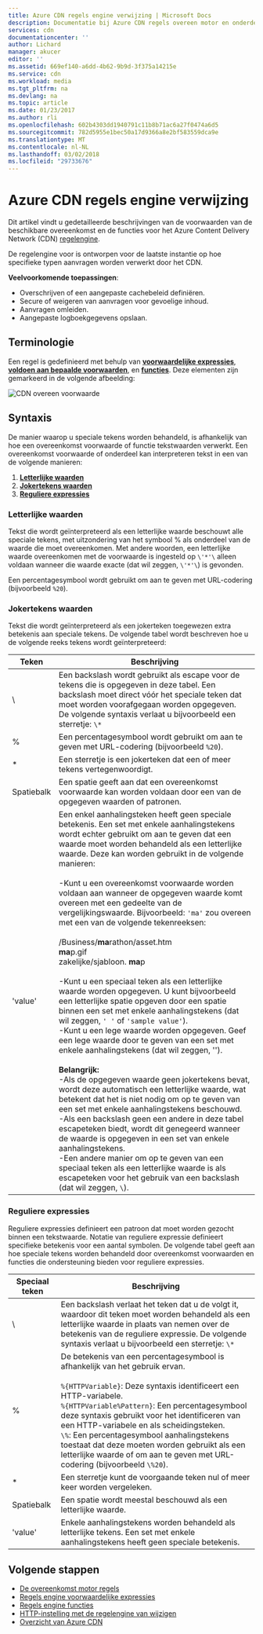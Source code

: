 ```yaml
---
title: Azure CDN regels engine verwijzing | Microsoft Docs
description: Documentatie bij Azure CDN regels overeen motor en onderdelen.
services: cdn
documentationcenter: ''
author: Lichard
manager: akucer
editor: ''
ms.assetid: 669ef140-a6dd-4b62-9b9d-3f375a14215e
ms.service: cdn
ms.workload: media
ms.tgt_pltfrm: na
ms.devlang: na
ms.topic: article
ms.date: 01/23/2017
ms.author: rli
ms.openlocfilehash: 602b4303dd1940791c11b8b71ac6a27f0474a6d5
ms.sourcegitcommit: 782d5955e1bec50a17d9366a8e2bf583559dca9e
ms.translationtype: MT
ms.contentlocale: nl-NL
ms.lasthandoff: 03/02/2018
ms.locfileid: "29733676"
---
```

# <a name="azure-cdn-rules-engine-reference"></a>Azure CDN regels engine verwijzing
Dit artikel vindt u gedetailleerde beschrijvingen van de voorwaarden van de beschikbare overeenkomst en de functies voor het Azure Content Delivery Network (CDN) [regelengine](cdn-rules-engine.md).

De regelengine voor is ontworpen voor de laatste instantie op hoe specifieke typen aanvragen worden verwerkt door het CDN.

**Veelvoorkomende toepassingen**:

- Overschrijven of een aangepaste cachebeleid definiëren.
- Secure of weigeren van aanvragen voor gevoelige inhoud.
- Aanvragen omleiden.
- Aangepaste logboekgegevens opslaan.

## <a name="terminology"></a>Terminologie
Een regel is gedefinieerd met behulp van [ **voorwaardelijke expressies**](cdn-rules-engine-reference-conditional-expressions.md), [ **voldoen aan bepaalde voorwaarden**](cdn-rules-engine-reference-match-conditions.md), en [ **functies**](cdn-rules-engine-reference-features.md). Deze elementen zijn gemarkeerd in de volgende afbeelding:

 ![CDN overeen voorwaarde](./media/cdn-rules-engine-reference/cdn-rules-engine-terminology.png)

## <a name="syntax"></a>Syntaxis

De manier waarop u speciale tekens worden behandeld, is afhankelijk van hoe een overeenkomst voorwaarde of functie tekstwaarden verwerkt. Een overeenkomst voorwaarde of onderdeel kan interpreteren tekst in een van de volgende manieren:

1. [**Letterlijke waarden**](#literal-values) 
2. [**Jokertekens waarden**](#wildcard-values)
3. [**Reguliere expressies**](#regular-expressions)

### <a name="literal-values"></a>Letterlijke waarden
Tekst die wordt geïnterpreteerd als een letterlijke waarde beschouwt alle speciale tekens, met uitzondering van het symbool % als onderdeel van de waarde die moet overeenkomen. Met andere woorden, een letterlijke waarde overeenkomen met de voorwaarde is ingesteld op `\'*'\` alleen voldaan wanneer die waarde exacte (dat wil zeggen, `\'*'\`) is gevonden.
 
Een percentagesymbool wordt gebruikt om aan te geven met URL-codering (bijvoorbeeld `%20`).

### <a name="wildcard-values"></a>Jokertekens waarden
Tekst die wordt geïnterpreteerd als een jokerteken toegewezen extra betekenis aan speciale tekens. De volgende tabel wordt beschreven hoe u de volgende reeks tekens wordt geïnterpreteerd:

Teken | Beschrijving
----------|------------
\ | Een backslash wordt gebruikt als escape voor de tekens die is opgegeven in deze tabel. Een backslash moet direct vóór het speciale teken dat moet worden voorafgegaan worden opgegeven.<br/>De volgende syntaxis verlaat u bijvoorbeeld een sterretje: `\*`
% | Een percentagesymbool wordt gebruikt om aan te geven met URL-codering (bijvoorbeeld `%20`).
* | Een sterretje is een jokerteken dat een of meer tekens vertegenwoordigt.
Spatiebalk | Een spatie geeft aan dat een overeenkomst voorwaarde kan worden voldaan door een van de opgegeven waarden of patronen.
'value' | Een enkel aanhalingsteken heeft geen speciale betekenis. Een set met enkele aanhalingstekens wordt echter gebruikt om aan te geven dat een waarde moet worden behandeld als een letterlijke waarde. Deze kan worden gebruikt in de volgende manieren:<br><br/>-Kunt u een overeenkomst voorwaarde worden voldaan aan wanneer de opgegeven waarde komt overeen met een gedeelte van de vergelijkingswaarde.  Bijvoorbeeld: `'ma'` zou overeen met een van de volgende tekenreeksen: <br/><br/>/Business/**ma**rathon/asset.htm<br/>**ma**p.gif<br/>zakelijke/sjabloon. **ma**p<br /><br />-Kunt u een speciaal teken als een letterlijke waarde worden opgegeven. U kunt bijvoorbeeld een letterlijke spatie opgeven door een spatie binnen een set met enkele aanhalingstekens (dat wil zeggen, `' '` of `'sample value'`).<br/>-Kunt u een lege waarde worden opgegeven. Geef een lege waarde door te geven van een set met enkele aanhalingstekens (dat wil zeggen, '').<br /><br/>**Belangrijk:**<br/>-Als de opgegeven waarde geen jokertekens bevat, wordt deze automatisch een letterlijke waarde, wat betekent dat het is niet nodig om op te geven van een set met enkele aanhalingstekens beschouwd.<br/>-Als een backslash geen een andere in deze tabel escapeteken biedt, wordt dit genegeerd wanneer de waarde is opgegeven in een set van enkele aanhalingstekens.<br/>-Een andere manier om op te geven van een speciaal teken als een letterlijke waarde is als escapeteken voor het gebruik van een backslash (dat wil zeggen, `\`).

### <a name="regular-expressions"></a>Reguliere expressies

Reguliere expressies definieert een patroon dat moet worden gezocht binnen een tekstwaarde. Notatie van reguliere expressie definieert specifieke betekenis voor een aantal symbolen. De volgende tabel geeft aan hoe speciale tekens worden behandeld door overeenkomst voorwaarden en functies die ondersteuning bieden voor reguliere expressies.

Speciaal teken | Beschrijving
------------------|------------
\ | Een backslash verlaat het teken dat u de volgt it, waardoor dit teken moet worden behandeld als een letterlijke waarde in plaats van nemen over de betekenis van de reguliere expressie. De volgende syntaxis verlaat u bijvoorbeeld een sterretje: `\*`
% | De betekenis van een percentagesymbool is afhankelijk van het gebruik ervan.<br/><br/> `%{HTTPVariable}`: Deze syntaxis identificeert een HTTP-variabele.<br/>`%{HTTPVariable%Pattern}`: Een percentagesymbool deze syntaxis gebruikt voor het identificeren van een HTTP-variabele en als scheidingsteken.<br />`\%`: Een percentagesymbool aanhalingstekens toestaat dat deze moeten worden gebruikt als een letterlijke waarde of om aan te geven met URL-codering (bijvoorbeeld `\%20`).
* | Een sterretje kunt de voorgaande teken nul of meer keer worden vergeleken. 
Spatiebalk | Een spatie wordt meestal beschouwd als een letterlijke waarde. 
'value' | Enkele aanhalingstekens worden behandeld als letterlijke tekens. Een set met enkele aanhalingstekens heeft geen speciale betekenis.


## <a name="next-steps"></a>Volgende stappen
* [De overeenkomst motor regels](cdn-rules-engine-reference-match-conditions.md)
* [Regels engine voorwaardelijke expressies](cdn-rules-engine-reference-conditional-expressions.md)
* [Regels engine functies](cdn-rules-engine-reference-features.md)
* [HTTP-instelling met de regelengine van wijzigen](cdn-rules-engine.md)
* [Overzicht van Azure CDN](cdn-overview.md)
